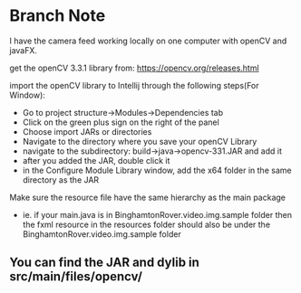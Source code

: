 # Branch Note
I have the camera feed working locally on one computer with openCV and javaFX.

get the openCV 3.3.1 library from: https://opencv.org/releases.html

import the openCV library to Intellij through the following steps(For Window):

- Go to project structure->Modules->Dependencies tab
- Click on the green plus sign on the right of the panel
- Choose import JARs or directories
- Navigate to the directory where you save your openCV Library
- navigate to the subdirectory: build->java->opencv-331.JAR and add it
- after you added the JAR, double click it
- in the Configure Module Library window, add the x64 folder in the same directory as the JAR

 Make sure the resource file have the same hierarchy as the main package<br>
   - ie. if your main.java is in BinghamtonRover.video.img.sample folder then the fxml resource 
in the resources folder should also be under the BinghamtonRover.video.img.sample folder

## You can find the JAR and dylib in src/main/files/opencv/


